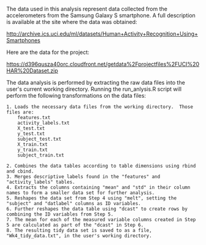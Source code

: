 The data used in this analysis represent data collected from the accelerometers from the Samsung Galaxy S smartphone. A full description is available at the site where the data was obtained:

  http://archive.ics.uci.edu/ml/datasets/Human+Activity+Recognition+Using+Smartphones

  Here are the data for the project:

  https://d396qusza40orc.cloudfront.net/getdata%2Fprojectfiles%2FUCI%20HAR%20Dataset.zip 
  
The data analysis is performed by extracting the raw data files into the user's current working directory.  Running the run_anlysis.R script will perform the following transformations on the data files:

	1. Loads the necessary data files from the working directory.  Those files are:
		features.txt
		activity_labels.txt
		X_test.txt
		y_test.txt
		subject_test.txt
		X_train.txt
		y_train.txt
		subject_train.txt
	
	2. Combines the data tables according to table dimensions using rbind and cbind.
	3. Merges descriptive labels found in the "features" and "activity_labels" tables.
	4. Extracts the columns containing "mean" and "std" in their column names to form a smaller data set for further analysis.
	5. Reshapes the data set from Step 4 using "melt", setting the "subject" and "datlabel" columns as ID variables.
	6. Further reshapes the data table using "dcast" to create rows by combining the ID variables from Step 5.
	7. The mean for each of the measured variable columns created in Step 5 are calculated as part of the "dcast" in Step 6.
	8. The resulting tidy data set is saved to as a file, "Wk4_tidy_data.txt", in the user's working directory.
